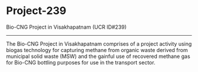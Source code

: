 # Project-239
Bio-CNG Project in Visakhapatnam (UCR ID#239)
_________________
The Bio-CNG Project in Visakhapatnam comprises of a project activity using biogas technology for capturing methane from organic waste derived from municipal solid waste (MSW) and the gainful use of recovered methane gas for Bio-CNG bottling purposes for use in the transport sector.
